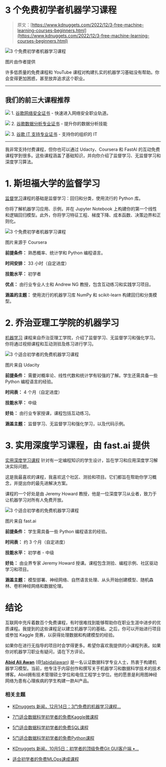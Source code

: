 # 3 个免费初学者机器学习课程

> 原文：[https://www.kdnuggets.com/2022/12/3-free-machine-learning-courses-beginners.html](https://www.kdnuggets.com/2022/12/3-free-machine-learning-courses-beginners.html)

![3 个免费初学者机器学习课程](../Images/764cb6100e7b507e5781611cc2af2eed.png)

图片由作者提供

许多低质量的免费课程和 YouTube 课程对构建扎实的机器学习基础没有帮助。你会变得更加困惑，甚至放弃追求这个职业。

* * *

## 我们的前三大课程推荐

![](../Images/0244c01ba9267c002ef39d4907e0b8fb.png) 1\. [谷歌网络安全证书](https://www.kdnuggets.com/google-cybersecurity) - 快速进入网络安全职业轨道。

![](../Images/e225c49c3c91745821c8c0368bf04711.png) 2\. [谷歌数据分析专业证书](https://www.kdnuggets.com/google-data-analytics) - 提升你的数据分析技能

![](../Images/0244c01ba9267c002ef39d4907e0b8fb.png) 3\. [谷歌 IT 支持专业证书](https://www.kdnuggets.com/google-itsupport) - 支持你的组织的 IT

* * *

我非常支持付费课程，但你也可以通过 Udacty、Coursera 和 FastAI 的互动免费课程学到很多。这些课程涵盖了基础知识，并向你介绍了监督学习、无监督学习和深度学习算法。

# 1\. 斯坦福大学的监督学习

[监督学习](https://www.coursera.org/learn/machine-learning?irclickid=ziYRhVwh7xyIWdTRvMzWh2bTUkA0%3AAyzX1mS2Q0&irgwc=1&utm_medium=partners&utm_source=impact&utm_campaign=3294490&utm_content=b2c)课程的基础是监督学习：回归和分类，使用流行的 Python 库。

你将了解机器学习应用、示例，并在 Jupyter Notebook 上构建你的第一个线性和逻辑回归模型。此外，你将学习特征工程、梯度下降、成本函数、决策边界和正则化。

![3 个免费初学者机器学习课程](../Images/6cf363f218bd5ab6239d12d7bd9e5f6d.png)

图片来源于 Coursera

**前提条件：** 熟悉概率、统计学和 Python 编程语言。

**时间安排：** 33 小时（自定进度）

**技能水平：** 初学者

**优点：** 由行业专业人士和 Andrew NG 教授，包含互动练习和实践学习项目。

**涵盖的主题：** 使用流行的机器学习库 NumPy 和 scikit-learn 构建回归和分类模型。

# 2\. 乔治亚理工学院的机器学习

[机器学习](https://www.udacity.com/course/machine-learning--ud262?irclickid=QlxSPkwh5xyIWdTRvMzWh2bTUkA0-a2LX1mS2Q0&irgwc=1&utm_source=affiliate&utm_medium=&aff=259799&utm_term=&utm_campaign=_gtc_www_classcentral_com_&utm_content=&adid=788805) 课程来自乔治亚理工学院，介绍了监督学习、无监督学习和强化学习。你将通过视频课程和互动测验及练习进行学习。

![3 个适合初学者的免费机器学习课程](../Images/27e85891ec75f8fb2d560ffa624dfdeb.png)

图片来自 Udacity

**前提条件：** 需要对概率论、线性代数和统计学有较强的了解。学生还需具备一些 Python 编程语言的经验。

**时间表：** 4 个月（自定进度）

**技能水平：** 中级

**好处：** 由行业专家授课，课程包括互动练习。

**涵盖主题：** 监督学习、无监督学习和强化学习，以及代码示例。

# 3\. 实用深度学习课程，由 fast.ai 提供

[实用深度学习课程](https://course.fast.ai/) 针对有一定编程知识的学生设计，旨在学习和应用深度学习解决实际问题。

这是我最喜欢的课程，我喜欢这个社区、测验和项目。它们都旨在帮助你学习概念，并提出你的最先进解决方案。

课程的一个好处是由 Jeremy Howard 教授，他是一位深度学习从业者，致力于让机器学习对所有人免费开放。

![3 个适合初学者的免费机器学习课程](../Images/59efdd0f7f94700a8acc47371805309f.png)

图片来自 fast.ai

**前提条件：** 学生需具备一些 Python 编程语言的经验。

**时间表：** 约 3 个月（自定进度）

**技能水平：** 初学者 - 中级

**好处：** 由业界专家 Jeremy Howard 授课。课程包含测验、编程示例、社区驱动学习和项目。

**涵盖主题：** 模型部署、神经网络、自然语言处理、从头开始创建模型、随机森林、卷积神经网络和数据伦理。

# 结论

互联网中充斥着数百个免费课程，有时很难找到能够帮助你在职业生涯中进步的优质课程。我提到的这些课程足以建立机器学习的基础。之后，你可以开始进行项目或参加 Kaggle 竞赛，以获得处理数据和构建模型的经验。

如果你在进行无指导的项目时会学得更多。希望你喜欢我提供的小课程列表。如果你对机器学习职业有疑问，请在下方评论。

**[Abid Ali Awan](https://www.polywork.com/kingabzpro)** ([@1abidaliawan](https://twitter.com/1abidaliawan)) 是一名认证数据科学专业人士，热衷于构建机器学习模型。当前，他专注于内容创作和撰写关于机器学习和数据科学技术的技术博客。Abid拥有技术管理硕士学位和电信工程学士学位。他的愿景是利用图神经网络为患有心理疾病的学生构建一款AI产品。

### 相关主题

+   [KDnuggets 新闻，12月14日：3门免费的机器学习课程…](https://www.kdnuggets.com/2022/n48.html)

+   [7门适合数据科学初学者的免费Kaggle微课程](https://www.kdnuggets.com/7-free-kaggle-micro-courses-for-data-science-beginners)

+   [5门适合数据科学初学者的免费SQL课程](https://www.kdnuggets.com/5-free-sql-courses-for-data-science-beginners)

+   [5门适合数据科学初学者的免费Python课程](https://www.kdnuggets.com/5-free-python-courses-for-data-science-beginners)

+   [KDnuggets 新闻，10月5日：初学者的顶级免费Git GUI客户端 •…](https://www.kdnuggets.com/2022/n39.html)

+   [适合初学者的免费MLOps速成课程](https://www.kdnuggets.com/2022/08/free-mlops-crash-course.html)
